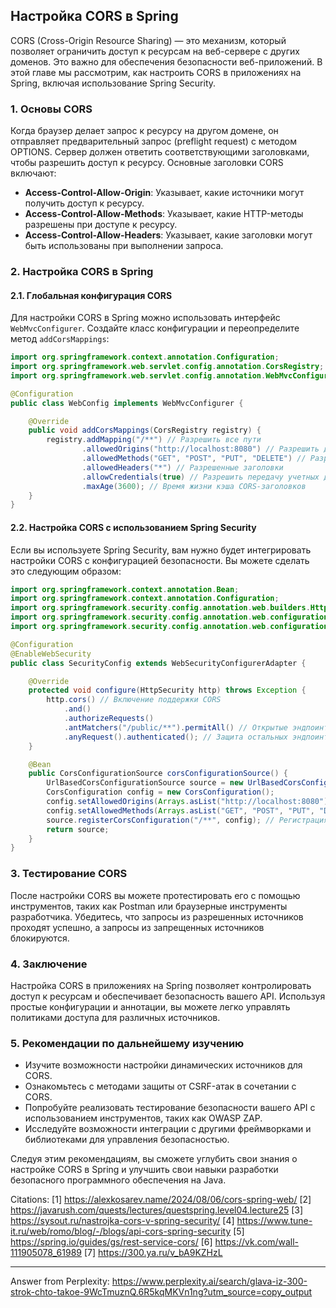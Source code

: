 ## Настройка CORS в Spring

CORS (Cross-Origin Resource Sharing) — это механизм, который позволяет ограничить доступ к ресурсам на веб-сервере с других доменов. Это важно для обеспечения безопасности веб-приложений. В этой главе мы рассмотрим, как настроить CORS в приложениях на Spring, включая использование Spring Security.

### 1. Основы CORS

Когда браузер делает запрос к ресурсу на другом домене, он отправляет предварительный запрос (preflight request) с методом OPTIONS. Сервер должен ответить соответствующими заголовками, чтобы разрешить доступ к ресурсу. Основные заголовки CORS включают:

- **Access-Control-Allow-Origin**: Указывает, какие источники могут получить доступ к ресурсу.
- **Access-Control-Allow-Methods**: Указывает, какие HTTP-методы разрешены при доступе к ресурсу.
- **Access-Control-Allow-Headers**: Указывает, какие заголовки могут быть использованы при выполнении запроса.

### 2. Настройка CORS в Spring

#### 2.1. Глобальная конфигурация CORS

Для настройки CORS в Spring можно использовать интерфейс `WebMvcConfigurer`. Создайте класс конфигурации и переопределите метод `addCorsMappings`:

```java
import org.springframework.context.annotation.Configuration;
import org.springframework.web.servlet.config.annotation.CorsRegistry;
import org.springframework.web.servlet.config.annotation.WebMvcConfigurer;

@Configuration
public class WebConfig implements WebMvcConfigurer {

    @Override
    public void addCorsMappings(CorsRegistry registry) {
        registry.addMapping("/**") // Разрешить все пути
                .allowedOrigins("http://localhost:8080") // Разрешить доступ с этого источника
                .allowedMethods("GET", "POST", "PUT", "DELETE") // Разрешенные методы
                .allowedHeaders("*") // Разрешенные заголовки
                .allowCredentials(true) // Разрешить передачу учетных данных
                .maxAge(3600); // Время жизни кэша CORS-заголовков
    }
}
```

#### 2.2. Настройка CORS с использованием Spring Security

Если вы используете Spring Security, вам нужно будет интегрировать настройки CORS с конфигурацией безопасности. Вы можете сделать это следующим образом:

```java
import org.springframework.context.annotation.Bean;
import org.springframework.context.annotation.Configuration;
import org.springframework.security.config.annotation.web.builders.HttpSecurity;
import org.springframework.security.config.annotation.web.configuration.EnableWebSecurity;
import org.springframework.security.config.annotation.web.configuration.WebSecurityConfigurerAdapter;

@Configuration
@EnableWebSecurity
public class SecurityConfig extends WebSecurityConfigurerAdapter {

    @Override
    protected void configure(HttpSecurity http) throws Exception {
        http.cors() // Включение поддержки CORS
            .and()
            .authorizeRequests()
            .antMatchers("/public/**").permitAll() // Открытые эндпоинты
            .anyRequest().authenticated(); // Защита остальных эндпоинтов
    }

    @Bean
    public CorsConfigurationSource corsConfigurationSource() {
        UrlBasedCorsConfigurationSource source = new UrlBasedCorsConfigurationSource();
        CorsConfiguration config = new CorsConfiguration();
        config.setAllowedOrigins(Arrays.asList("http://localhost:8080")); // Разрешенные источники
        config.setAllowedMethods(Arrays.asList("GET", "POST", "PUT", "DELETE")); // Разрешенные методы
        source.registerCorsConfiguration("/**", config); // Регистрация конфигурации CORS
        return source;
    }
}
```

### 3. Тестирование CORS

После настройки CORS вы можете протестировать его с помощью инструментов, таких как Postman или браузерные инструменты разработчика. Убедитесь, что запросы из разрешенных источников проходят успешно, а запросы из запрещенных источников блокируются.

### 4. Заключение

Настройка CORS в приложениях на Spring позволяет контролировать доступ к ресурсам и обеспечивает безопасность вашего API. Используя простые конфигурации и аннотации, вы можете легко управлять политиками доступа для различных источников.

### 5. Рекомендации по дальнейшему изучению

- Изучите возможности настройки динамических источников для CORS.
- Ознакомьтесь с методами защиты от CSRF-атак в сочетании с CORS.
- Попробуйте реализовать тестирование безопасности вашего API с использованием инструментов, таких как OWASP ZAP.
- Исследуйте возможности интеграции с другими фреймворками и библиотеками для управления безопасностью.

Следуя этим рекомендациям, вы сможете углубить свои знания о настройке CORS в Spring и улучшить свои навыки разработки безопасного программного обеспечения на Java.

Citations:
[1] https://alexkosarev.name/2024/08/06/cors-spring-web/
[2] https://javarush.com/quests/lectures/questspring.level04.lecture25
[3] https://sysout.ru/nastrojka-cors-v-spring-security/
[4] https://www.tune-it.ru/web/romo/blog/-/blogs/api-cors-spring-security
[5] https://spring.io/guides/gs/rest-service-cors/
[6] https://vk.com/wall-111905078_61989
[7] https://300.ya.ru/v_bA9KZHzL

---
Answer from Perplexity: https://www.perplexity.ai/search/glava-iz-300-strok-chto-takoe-9WcTmuznQ.6R5kqMKVn1ng?utm_source=copy_output
